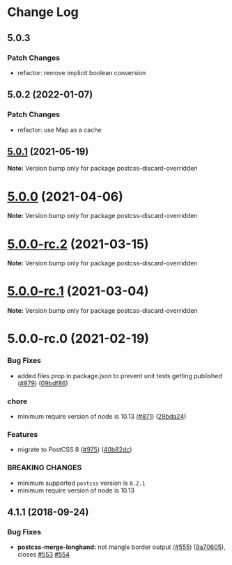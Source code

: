 # Change Log

## 5.0.3

### Patch Changes

- refactor: remove implicit boolean conversion

## 5.0.2 (2022-01-07)

### Patch Changes

- refactor: use Map as a cache

## [5.0.1](https://github.com/cssnano/cssnano/compare/postcss-discard-overridden@5.0.0...postcss-discard-overridden@5.0.1) (2021-05-19)

**Note:** Version bump only for package postcss-discard-overridden

# [5.0.0](https://github.com/cssnano/cssnano/compare/postcss-discard-overridden@5.0.0-rc.2...postcss-discard-overridden@5.0.0) (2021-04-06)

**Note:** Version bump only for package postcss-discard-overridden

# [5.0.0-rc.2](https://github.com/cssnano/cssnano/compare/postcss-discard-overridden@5.0.0-rc.1...postcss-discard-overridden@5.0.0-rc.2) (2021-03-15)

**Note:** Version bump only for package postcss-discard-overridden

# [5.0.0-rc.1](https://github.com/cssnano/cssnano/compare/postcss-discard-overridden@5.0.0-rc.0...postcss-discard-overridden@5.0.0-rc.1) (2021-03-04)

**Note:** Version bump only for package postcss-discard-overridden

# 5.0.0-rc.0 (2021-02-19)

### Bug Fixes

- added files prop in package.json to prevent unit tests getting published ([#879](https://github.com/cssnano/cssnano/issues/879)) ([09bdf86](https://github.com/cssnano/cssnano/commit/09bdf862173a5b16fdc79fbc3b6f54f2e7386985))

### chore

- minimum require version of node is 10.13 ([#871](https://github.com/cssnano/cssnano/issues/871)) ([28bda24](https://github.com/cssnano/cssnano/commit/28bda243e32ce3ba89b3c358a5f78727b3732f11))

### Features

- migrate to PostCSS 8 ([#975](https://github.com/cssnano/cssnano/issues/975)) ([40b82dc](https://github.com/cssnano/cssnano/commit/40b82dca7f53ac02cd4fe62846dec79b898ccb49))

### BREAKING CHANGES

- minimum supported `postcss` version is `8.2.1`
- minimum require version of node is 10.13

## 4.1.1 (2018-09-24)

### Bug Fixes

- **postcss-merge-longhand:** not mangle border output ([#555](https://github.com/cssnano/cssnano/issues/555)) ([9a70605](https://github.com/cssnano/cssnano/commit/9a706050b621e7795a9bf74eb7110b5c81804ffe)), closes [#553](https://github.com/cssnano/cssnano/issues/553) [#554](https://github.com/cssnano/cssnano/issues/554)
